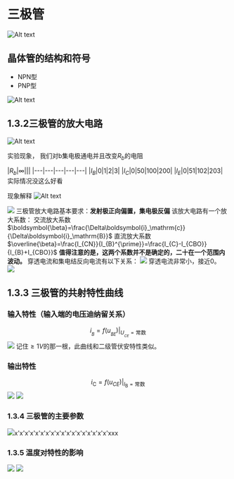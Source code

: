 
# 三极管

![Alt text](image-19.png)

## 晶体管的结构和符号

- NPN型
- PNP型

![Alt text](image-21.png)

## 1.3.2三极管的放大电路

![Alt text](image-22.png)

实验现象，
我们对b集电极通电并且改变$R_b$的电阻

|$R_b$|$\infty$|||
|---|---|---|---|---|
|$I_B$|0|1|2|3|
|$I_C$|0|50|100|200|
|$I_E$|0|51|102|203|
实际情况没这么好看

现象解释
![Alt text](image-23.png)

![](Pasted%20image%2020230918081139.png)
三极管放大电路基本要求：**发射极正向偏置，集电极反偏**
该放大电路有一个放大系数：
交流放大系数$\boldsymbol{\beta}=\frac{\Delta\boldsymbol{i}_\mathrm{c}}{\Delta\boldsymbol{i}_\mathrm{B}}$
直流放大系数$\overline{\beta}=\frac{I_{CN}}{I_{B}^{\prime}}=\frac{I_{C}-I_{CBO}}{I_{B}+I_{CBO}}$
**值得注意的是，这两个系数并不是确定的，二十在一个范围内波动。**
穿透电流和集电结反向电流有以下关系：
![](Pasted%20image%2020230918082807.png)
穿透电流非常小，接近0。
![](Pasted%20image%2020230918090543.png)
## 1.3.3 三极管的共射特性曲线
### 输入特性（输入端的电压迪纳留关系）
$$i_{_{B}}=f(\left.u_{_{BE}}\right)\Bigg|_{U_{_{CE}}=\text{常数}}$$
![](Pasted%20image%2020230918085009.png)
记住$\geq 1V$的那一根，此曲线和二级管伏安特性类似。
### 输出特性
$$i_{\mathrm{C}}=f(u_{CE})\Bigg|_{I_{\mathrm{B}}=\text{常数}}$$
![](Pasted%20image%2020230918090133.png)
![](Pasted%20image%2020230918093312.png)
### 1.3.4 三极管的主要参数
![](Pasted%20image%2020230918093503.png)x'x'x'x'x'x'x'x'x'x'x'x'x'x'x'x'x'x'xxx
### 1.3.5 温度对特性的影响
![](Pasted%20image%2020230918092605.png)
![](Pasted%20image%2020230918092623.png)